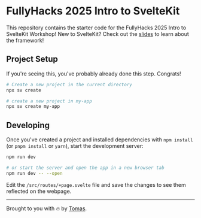 # FullyHacks 2025 Intro to SvelteKit

This repository contains the starter code for the FullyHacks 2025 Intro to SvelteKit Workshop! New to SvelteKit? Check out the [slides](https://docs.google.com/presentation/d/1B6Jm53jc4lVQ4W9B4DBD8b1w0UGOXFOdLhQ6HVEzbOE/edit?slide=id.g33e20ecf323_1_289#slide=id.g33e20ecf323_1_289) to learn about the framework!

## Project Setup

If you're seeing this, you've probably already done this step. Congrats!

```bash
# Create a new project in the current directory
npx sv create

# create a new project in my-app
npx sv create my-app
```

## Developing

Once you've created a project and installed dependencies with `npm install` (or `pnpm install` or `yarn`), start the development server:

```bash
npm run dev

# or start the server and open the app in a new browser tab
npm run dev -- --open
```

Edit the `/src/routes/+page.svelte` file and save the changes to see them reflected on the webpage.

---

Brought to you with 🔥 by [Tomas](https://github.com/tomasohCHOM).


